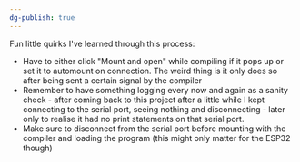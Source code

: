 ```yaml
---
dg-publish: true
---
```


Fun little quirks I've learned through this process:
- Have to either click "Mount and open" while compiling if it pops up or set it to automount on connection. The weird thing is it only does so after being sent a certain signal by the compiler
- Remember to have something logging every now and again as a sanity check - after coming back to this project after a little while I kept connecting to the serial port, seeing nothing and disconnecting - later only to realise it had no print statements on that serial port.
- Make sure to disconnect from the serial port before mounting with the compiler and loading the program (this might only matter for the ESP32 though)